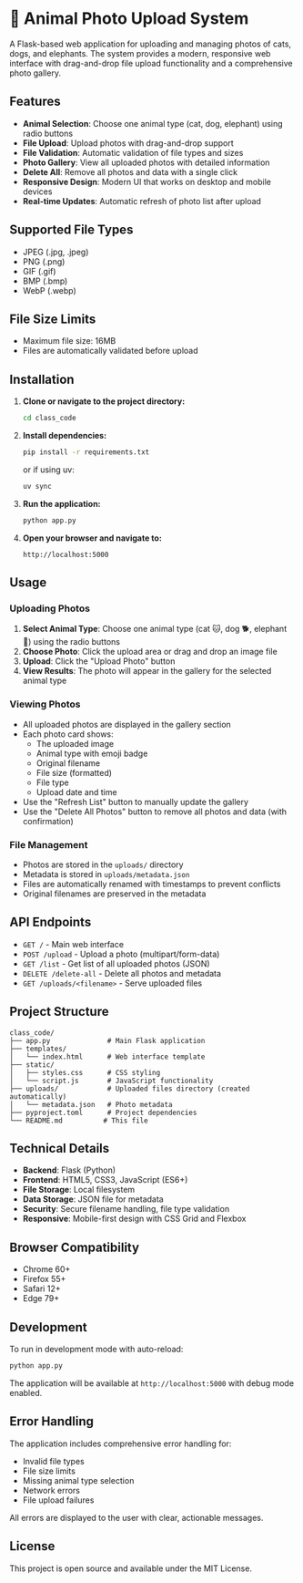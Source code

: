 # 🐾 Animal Photo Upload System

A Flask-based web application for uploading and managing photos of cats, dogs, and elephants. The system provides a modern, responsive web interface with drag-and-drop file upload functionality and a comprehensive photo gallery.

## Features

- **Animal Selection**: Choose one animal type (cat, dog, elephant) using radio buttons
- **File Upload**: Upload photos with drag-and-drop support
- **File Validation**: Automatic validation of file types and sizes
- **Photo Gallery**: View all uploaded photos with detailed information
- **Delete All**: Remove all photos and data with a single click
- **Responsive Design**: Modern UI that works on desktop and mobile devices
- **Real-time Updates**: Automatic refresh of photo list after upload

## Supported File Types

- JPEG (.jpg, .jpeg)
- PNG (.png)
- GIF (.gif)
- BMP (.bmp)
- WebP (.webp)

## File Size Limits

- Maximum file size: 16MB
- Files are automatically validated before upload

## Installation

1. **Clone or navigate to the project directory:**
   ```bash
   cd class_code
   ```

2. **Install dependencies:**
   ```bash
   pip install -r requirements.txt
   ```
   or if using uv:
   ```bash
   uv sync
   ```

3. **Run the application:**
   ```bash
   python app.py
   ```

4. **Open your browser and navigate to:**
   ```
   http://localhost:5000
   ```

## Usage

### Uploading Photos

1. **Select Animal Type**: Choose one animal type (cat 🐱, dog 🐕, elephant 🐘) using the radio buttons
2. **Choose Photo**: Click the upload area or drag and drop an image file
3. **Upload**: Click the "Upload Photo" button
4. **View Results**: The photo will appear in the gallery for the selected animal type

### Viewing Photos

- All uploaded photos are displayed in the gallery section
- Each photo card shows:
  - The uploaded image
  - Animal type with emoji badge
  - Original filename
  - File size (formatted)
  - File type
  - Upload date and time
- Use the "Refresh List" button to manually update the gallery
- Use the "Delete All Photos" button to remove all photos and data (with confirmation)

### File Management

- Photos are stored in the `uploads/` directory
- Metadata is stored in `uploads/metadata.json`
- Files are automatically renamed with timestamps to prevent conflicts
- Original filenames are preserved in the metadata

## API Endpoints

- `GET /` - Main web interface
- `POST /upload` - Upload a photo (multipart/form-data)
- `GET /list` - Get list of all uploaded photos (JSON)
- `DELETE /delete-all` - Delete all photos and metadata
- `GET /uploads/<filename>` - Serve uploaded files

## Project Structure

```
class_code/
├── app.py              # Main Flask application
├── templates/
│   └── index.html      # Web interface template
├── static/
│   ├── styles.css      # CSS styling
│   └── script.js       # JavaScript functionality
├── uploads/            # Uploaded files directory (created automatically)
│   └── metadata.json   # Photo metadata
├── pyproject.toml      # Project dependencies
└── README.md          # This file
```

## Technical Details

- **Backend**: Flask (Python)
- **Frontend**: HTML5, CSS3, JavaScript (ES6+)
- **File Storage**: Local filesystem
- **Data Storage**: JSON file for metadata
- **Security**: Secure filename handling, file type validation
- **Responsive**: Mobile-first design with CSS Grid and Flexbox

## Browser Compatibility

- Chrome 60+
- Firefox 55+
- Safari 12+
- Edge 79+

## Development

To run in development mode with auto-reload:

```bash
python app.py
```

The application will be available at `http://localhost:5000` with debug mode enabled.

## Error Handling

The application includes comprehensive error handling for:
- Invalid file types
- File size limits
- Missing animal type selection
- Network errors
- File upload failures

All errors are displayed to the user with clear, actionable messages.

## License

This project is open source and available under the MIT License.
